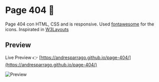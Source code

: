# Page 404 🤡

Page 404 con HTML, CSS and is responsive. Used [fontawesome](https://fontawesome.com/) for the icons. Inspirated in [W3Layouts](https://w3layouts.com/)

## Preview

Live Preview 👉 [https://andresparrago.github.io/page-404/](https://andresparrago.github.io/page-404/)

![Preview](https://repository-images.githubusercontent.com/266898216/deb46180-9f68-11ea-8bb9-8910533e9907)
